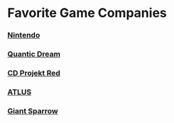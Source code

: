 # Favorite Game Companies

### [Nintendo](https://www.nintendo.com/us/about/)

### [Quantic Dream](https://www.quanticdream.com/en)

### [CD Projekt Red](https://www.cdprojektred.com/en)

### [ATLUS](https://atlus.com/)

### [Giant Sparrow](https://www.giantsparrow.com/)
